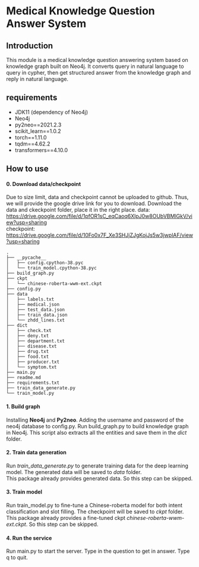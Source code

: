 # Medical Knowledge Question Answer System


## Introduction
This module is a medical knowledge question answering system based on knowledge graph built on Neo4j. It converts query in natural language to query in cypher, then get structured answer from the knowledge graph and reply in natural language.  


## requirements
- JDK11 (dependency of Neo4j)
- Neo4j
- py2neo==2021.2.3
- scikit_learn==1.0.2
- torch==1.11.0
- tqdm==4.62.2
- transformers==4.10.0

## How to use

#### 0. Download data/checkpoint
Due to size limit, data and checkpoint cannot be uploaded to github. Thus, we will provide the google drive link for you to download. Download the data and ckeckpoint folder, place it in the right place. 
data: https://drive.google.com/file/d/1pfOR1sC_eqCaoq6XlpJ0w8OUbVBMlGkV/view?usp=sharing<br>
checkpoint: https://drive.google.com/file/d/10Fo0x7F_Xe3SHJjZJgKojJs5w3jwplAF/view?usp=sharing
```
.
├── __pycache__
│   ├── config.cpython-38.pyc
│   └── train_model.cpython-38.pyc
├── build_graph.py
├── ckpt
│   └── chinese-roberta-wwm-ext.ckpt
├── config.py
├── data
│   ├── labels.txt
│   ├── medical.json
│   ├── test_data.json
│   ├── train_data.json
│   └── zhdd_lines.txt
├── dict
│   ├── check.txt
│   ├── deny.txt
│   ├── department.txt
│   ├── disease.txt
│   ├── drug.txt
│   ├── food.txt
│   ├── producer.txt
│   └── symptom.txt
├── main.py
├── readme.md
├── requirements.txt
├── train_data_generate.py
└── train_model.py 
```
#### 1. Build graph 
Installing **Neo4j** and **Py2neo**. Adding the username and password of the neo4j database to config.py. Run build_graph.py to build knowledge graph in Neo4j. This script also extracts all the entities and save them in the *dict* folder.   

#### 2. Train data generation
Run *train_data_generate.py* to generate training data for the deep learning model. The generated data will be saved to *data* folder.<br>This package already provides generated data. So this step can be skipped. 

#### 3. Train model 
Run train_model.py to fine-tune a Chinese-roberta model for both intent classification and slot filling. The checkpoint will be saved to *ckpt* folder.<br>
This package already provides a fine-tuned ckpt *chinese-roberta-wwm-ext.ckpt*. So this step can be skipped. 

#### 4. Run the service
Run main.py to start the server. Type in the question to get in answer. Type q to quit. 



